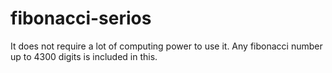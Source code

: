 # fibonacci-serios
It does not require a lot of computing power to use it.  Any fibonacci number up to 4300 digits is included in this.
